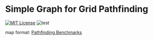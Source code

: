 Simple Graph for Grid Pathfinding
===
[![MIT License](http://img.shields.io/badge/license-MIT-blue.svg?style=flat)](LICENSE)
![test](https://github.com/Kei18/grid-pathfinding/workflows/test/badge.svg)

map format: [Pathfinding Benchmarks](https://movingai.com/benchmarks/)
